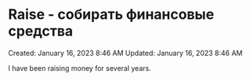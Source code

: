 # Raise - собирать финансовые средства

Created: January 16, 2023 8:46 AM
Updated: January 16, 2023 8:46 AM

I have been raising money for several years.
